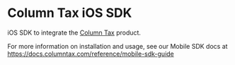 # Column Tax iOS SDK

iOS SDK to integrate the [Column Tax](https://docs.columntax.com/) product.

For more information on installation and usage, see our Mobile SDK docs at https://docs.columntax.com/reference/mobile-sdk-guide